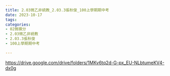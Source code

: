 ```yaml
---
title: 2.03微乙非統教_2.03.3張秋俊_100上學期期中考
date: 2023-10-17
tags: 
categories:
- 02微積分
- 2.03微乙非統教
- 2.03.3張秋俊
- 100上學期期中考

---
```

https://drive.google.com/drive/folders/1MKv6tq2d-G-px_EU-NLbtumeKV4-dx0g
